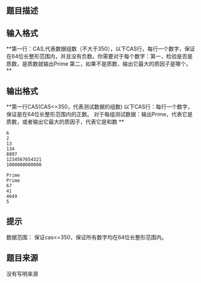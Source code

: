 


## 题目描述
## 输入格式
**第一行：CAS,代表数据组数（不大于350），以下CAS行，每行一个数字，保证在64位长整形范围内，并且没有负数。你需要对于每个数字：第一，检验是否是质数，是质数就输出Prime 
第二，如果不是质数，输出它最大的质因子是哪个。 
** 
## 输出格式
**第一行CAS(CAS<=350，代表测试数据的组数) 
以下CAS行：每行一个数字，保证是在64位长整形范围内的正数。 
对于每组测试数据：输出Prime，代表它是质数，或者输出它最大的质因子，代表它是和数 
** 

```input1
6 
2 
13 
134 
8897 
1234567654321 
1000000000000 

```
```output1
Prime 
Prime 
67 
41 
4649 
5 
```

## 提示
数据范围： 
保证cas<=350，保证所有数字均在64位长整形范围内。 
## 题目来源
没有写明来源


